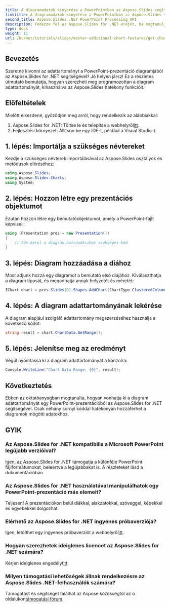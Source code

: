 ```yaml
---
title: A diagramadatok kinyerése a PowerPointban az Aspose.Slides segítségével
linktitle: A diagramadatok kinyerése a PowerPointban az Aspose.Slides segítségével
second_title: Aspose.Slides .NET PowerPoint Processing API
description: Fedezze fel az Aspose.Slides for .NET erejét, ha megtanulja, hogyan lehet programozottan kinyerni az adattartományt a PowerPoint-prezentációk diagramjaiból. Ez a lépésenkénti útmutató egyértelmű utasításokat ad.
type: docs
weight: 11
url: /hu/net/tutorials/slides/master-additional-chart-features/get-chart-data-extraction/
---
```

## Bevezetés

Szeretné kivonni az adattartományt a PowerPoint-prezentáció diagramjából az Aspose.Slides for .NET segítségével? Jó helyen jársz! Ez a részletes útmutató bemutatja, hogyan szerezheti meg programozottan a diagram adattartományát, kihasználva az Aspose.Slides hatékony funkcióit.

## Előfeltételek

Mielőtt elkezdené, győződjön meg arról, hogy rendelkezik az alábbiakkal:

1.  Aspose.Slides for .NET: Töltse le és telepítse a webhelyről[itt](https://releases.aspose.com/slides/net/).
2. Fejlesztési környezet: Állítson be egy IDE-t, például a Visual Studio-t.

## 1. lépés: Importálja a szükséges névtereket

Kezdje a szükséges névterek importálásával az Aspose.Slides osztályok és metódusok eléréséhez:

```csharp
using Aspose.Slides;
using Aspose.Slides.Charts;
using System;
```

## 2. lépés: Hozzon létre egy prezentációs objektumot

Ezután hozzon létre egy bemutatóobjektumot, amely a PowerPoint-fájlt képviseli:

```csharp
using (Presentation pres = new Presentation())
{
    // Ide kerül a diagram hozzáadásához szükséges kód
}
```

## 3. lépés: Diagram hozzáadása a diához

Most adjunk hozzá egy diagramot a bemutató első diájához. Kiválaszthatja a diagram típusát, és megadhatja annak helyzetét és méretét:

```csharp
IChart chart = pres.Slides[0].Shapes.AddChart(ChartType.ClusteredColumn, 10, 10, 400, 300);
```

## 4. lépés: A diagram adattartományának lekérése

A diagram alapjául szolgáló adattartomány megszerzéséhez használja a következő kódot:

```csharp
string result = chart.ChartData.GetRange();
```

## 5. lépés: Jelenítse meg az eredményt

Végül nyomtassa ki a diagram adattartományát a konzolra:

```csharp
Console.WriteLine("Chart Data Range: {0}", result);
```

## Következtetés

Ebben az oktatóanyagban megtanulta, hogyan vonhatja ki a diagram adattartományát egy PowerPoint-prezentációból az Aspose.Slides for .NET segítségével. Csak néhány sornyi kóddal hatékonyan hozzáférhet a diagramok mögötti adatokhoz.

## GYIK

### Az Aspose.Slides for .NET kompatibilis a Microsoft PowerPoint legújabb verzióival?
Igen, az Aspose.Slides for .NET támogatja a különféle PowerPoint fájlformátumokat, beleértve a legújabbakat is. A részleteket lásd a dokumentációban.

### Az Aspose.Slides for .NET használatával manipulálhatok egy PowerPoint-prezentáció más elemeit?
Teljesen! A prezentációkon belül diákkal, alakzatokkal, szöveggel, képekkel és egyebekkel dolgozhat.

### Elérhető az Aspose.Slides for .NET ingyenes próbaverziója?
 Igen, letölthet egy ingyenes próbaverziót a webhelyről[itt](https://releases.aspose.com/).

### Hogyan szerezhetek ideiglenes licencet az Aspose.Slides for .NET számára?
 Kérjen ideiglenes engedélyt[itt](https://purchase.aspose.com/temporary-license/).

### Milyen támogatási lehetőségek állnak rendelkezésre az Aspose.Slides .NET-felhasználók számára?
 Támogatást és segítséget találhat az Aspose közösségtől az ő oldalukon[támogatási fórum](https://forum.aspose.com/).